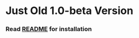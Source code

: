 # Just Old 1.0-beta Version
### Read [README](https://github.com/ShyKiss/Picker/blob/master/README.md) for installation
